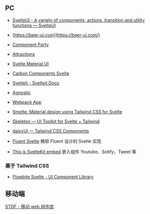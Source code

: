 ## PC

- [SvelteUI - A variety of components, actions, transition and utility functions — SvelteUI](https://www.svelteui.org/)
- [https://beer-ui.com](https://beer-ui.com/)
- [Component Party](https://component-party.dev/)
- [Attractions](https://illright.github.io/attractions//)
- [Svelte Material UI](https://sveltematerialui.com/)
- [Carbon Components Svelte](https://carbon-components-svelte.onrender.com/)
- [Svelteit - Svelteit Docs](https://docs.svelteit.dev/)
- [Agnostic](https://www.agnosticui.com/)
- [Webpack App](https://sveltestrap.js.org/?path=/story/components--get-started)
- [Smelte: Material design using Tailwind CSS for Svelte](https://smeltejs.com/)
- [Skeleton — UI Toolkit for Svelte + Tailwind](https://www.skeleton.dev/)
- [daisyUI — Tailwind CSS Components](https://daisyui.com/)


- [Fluent Svelte](https://fluent-svelte.vercel.app/)
微软 Fluent 设计的 Svelte 实现


- [This is SvelteKit embed](https://sveltekit-embed.vercel.app/)
嵌入组件 Youtube、Sotify，Tweet 等


### 基于 Tailwind CSS


- [Flowbite Svelte - UI Component Library](https://flowbite-svelte.com/)


## 移动端

[STDF - 移动 web 组件库](https://stdf.design/)
